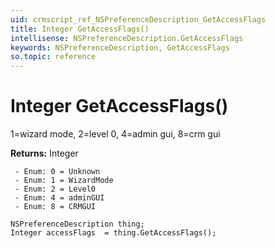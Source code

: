```yaml
---
uid: crmscript_ref_NSPreferenceDescription_GetAccessFlags
title: Integer GetAccessFlags()
intellisense: NSPreferenceDescription.GetAccessFlags
keywords: NSPreferenceDescription, GetAccessFlags
so.topic: reference
---
```


# Integer GetAccessFlags()

1=wizard mode, 2=level 0, 4=admin gui, 8=crm gui

**Returns:** Integer

     - Enum: 0 = Unknown 
     - Enum: 1 = WizardMode 
     - Enum: 2 = Level0 
     - Enum: 4 = adminGUI 
     - Enum: 8 = CRMGUI 

```crmscript
NSPreferenceDescription thing;
Integer accessFlags  = thing.GetAccessFlags();
```

